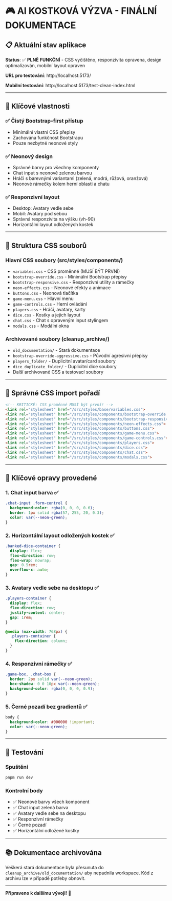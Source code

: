 # 🎮 AI KOSTKOVÁ VÝZVA - FINÁLNÍ DOKUMENTACE

## 📋 **Aktuální stav aplikace**

**Status**: ✅ **PLNĚ FUNKČNÍ** - CSS vyčištěno, responzivita opravena, design optimalizován, mobilní layout opraven

**URL pro testování**: http://localhost:5173/

**Mobilní testování**: http://localhost:5173/test-clean-index.html

---

## 🎯 **Klíčové vlastnosti**

### ✅ **Čistý Bootstrap-first přístup**
- Minimální vlastní CSS přepisy
- Zachována funkčnost Bootstrapu
- Pouze nezbytné neonové styly

### ✅ **Neonový design**
- Správné barvy pro všechny komponenty
- Chat input s neonově zelenou barvou
- Hráči s barevnými variantami (zelená, modrá, růžová, oranžová)
- Neonové rámečky kolem herní oblasti a chatu

### ✅ **Responzivní layout**
- Desktop: Avatary vedle sebe
- Mobil: Avatary pod sebou
- Správná responzivita na výšku (vh-90)
- Horizontální layout odložených kostek

---

## 📁 **Struktura CSS souborů**

### **Hlavní CSS soubory** (src/styles/components/)
- `variables.css` - CSS proměnné (MUSÍ BÝT PRVNÍ)
- `bootstrap-override.css` - Minimální Bootstrap přepisy
- `bootstrap-responsive.css` - Responzivní utility a rámečky
- `neon-effects.css` - Neonové efekty a animace
- `buttons.css` - Neonová tlačítka
- `game-menu.css` - Hlavní menu
- `game-controls.css` - Herní ovládání
- `players.css` - Hráči, avatary, karty
- `dice.css` - Kostky a jejich layout
- `chat.css` - Chat s opraveným input stylingem
- `modals.css` - Modální okna

### **Archivované soubory** (cleanup_archive/)
- `old_documentation/` - Stará dokumentace
- `bootstrap-override-aggressive.css` - Původní agresivní přepisy
- `players_folder/` - Duplicitní avatar/card soubory
- `dice_duplicate_folder/` - Duplicitní dice soubory
- Další archivované CSS a testovací soubory

---

## 🔧 **Správné CSS import pořadí**

```html
<!-- KRITICKÉ: CSS proměnné MUSÍ být první! -->
<link rel="stylesheet" href="/src/styles/base/variables.css">
<link rel="stylesheet" href="/src/styles/components/bootstrap-override.css">
<link rel="stylesheet" href="/src/styles/components/bootstrap-responsive.css">
<link rel="stylesheet" href="/src/styles/components/neon-effects.css">
<link rel="stylesheet" href="/src/styles/components/buttons.css">
<link rel="stylesheet" href="/src/styles/components/game-menu.css">
<link rel="stylesheet" href="/src/styles/components/game-controls.css">
<link rel="stylesheet" href="/src/styles/components/players.css">
<link rel="stylesheet" href="/src/styles/components/dice.css">
<link rel="stylesheet" href="/src/styles/components/chat.css">
<link rel="stylesheet" href="/src/styles/components/modals.css">
```

---

## 🎨 **Klíčové opravy provedené**

### 1. **Chat input barva** ✅
```css
.chat-input .form-control {
  background-color: rgba(0, 0, 0, 0.6);
  border: 1px solid rgba(57, 255, 20, 0.3);
  color: var(--neon-green);
}
```

### 2. **Horizontální layout odložených kostek** ✅
```css
.banked-dice-container {
  display: flex;
  flex-direction: row;
  flex-wrap: nowrap;
  gap: 0.5rem;
  overflow-x: auto;
}
```

### 3. **Avatary vedle sebe na desktopu** ✅
```css
.players-container {
  display: flex;
  flex-direction: row;
  justify-content: center;
  gap: 1rem;
}

@media (max-width: 768px) {
  .players-container {
    flex-direction: column;
  }
}
```

### 4. **Responzivní rámečky** ✅
```css
.game-box, .chat-box {
  border: 2px solid var(--neon-green);
  box-shadow: 0 0 10px var(--neon-green);
  background-color: rgba(0, 0, 0, 0.9);
}
```

### 5. **Černé pozadí bez gradientů** ✅
```css
body {
  background-color: #000000 !important;
  color: var(--neon-green);
}
```

---

## 🧪 **Testování**

### **Spuštění**
```bash
pnpm run dev
```

### **Kontrolní body**
- ✅ Neonové barvy všech komponent
- ✅ Chat input zelená barva
- ✅ Avatary vedle sebe na desktopu
- ✅ Responzivní rámečky
- ✅ Černé pozadí
- ✅ Horizontální odložené kostky

---

## 📚 **Dokumentace archivována**

Veškerá stará dokumentace byla přesunuta do `cleanup_archive/old_documentation/` aby nepadnila workspace. Kód z archivu lze v případě potřeby obnovit.

---

**Připraveno k dalšímu vývoji!** 🚀

